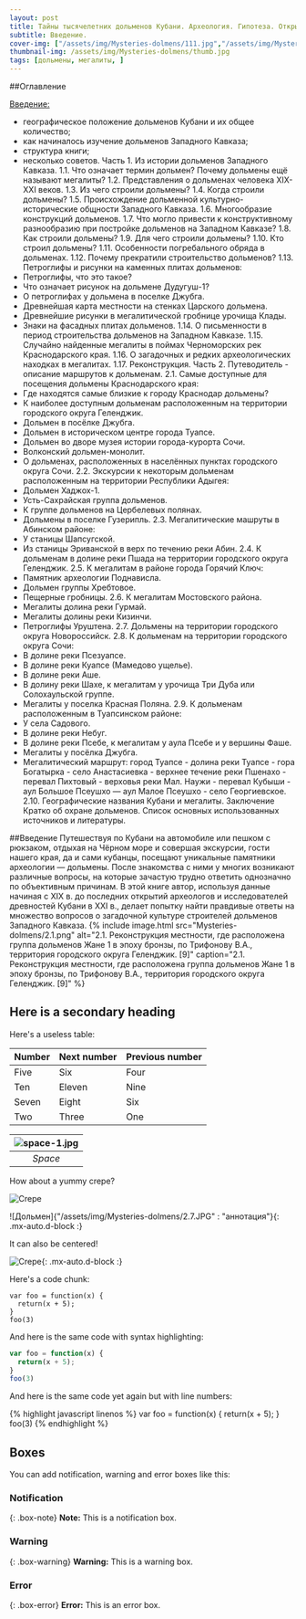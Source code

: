 ```yaml
---
layout: post
title: Тайны тысячелетних дольменов Кубани. Археология. Гипотеза. Открытия. Путеводитель.
subtitle: Введение.
cover-img: ["/assets/img/Mysteries-dolmens/111.jpg","/assets/img/Mysteries-dolmens/222.jpg"]
thumbnail-img: /assets/img/Mysteries-dolmens/thumb.jpg
tags: [дольмены, мегалиты, ]
---
```


##Оглавление

[Введение:](#Введение)
- географическое положение дольменов Кубани и их общее количество;
- как начиналось изучение дольменов Западного Кавказа;
- структура книги;
- несколько советов.
Часть 1. Из истории дольменов Западного Кавказа.
1.1. Что означает термин дольмен? Почему дольмены ещё называют мегалиты?
1.2. Представления о дольменах человека ХIХ-ХХI веков.
1.3. Из чего строили дольмены?
1.4. Когда строили дольмены?
1.5.  Происхождение дольменной культурно-исторические общности Западного Кавказа.
1.6. Многообразие конструкций дольменов.
1.7. Что могло привести к конструктивному разнообразию при постройке дольменов на Западном Кавказе?
1.8. Как строили дольмены?
1.9. Для чего строили дольмены?
1.10. Кто строил дольмены?
1.11. Особенности погребального обряда в дольменах.
1.12. Почему прекратили строительство дольменов?
1.13. Петроглифы и рисунки на каменных плитах дольменов:
- Петроглифы, что это такое?
- Что означает рисунок на дольмене Дудугуш-1?
- О петроглифах у дольмена в поселке Джубга.
- Древнейшая карта местности на стенках Царского дольмена.
- Древнейшие рисунки в мегалитической гробнице урочища Клады.
- Знаки на фасадных плитах дольменов.
1.14. О письменности в период строительства дольменов на Западном Кавказе.
1.15. Случайно найденные мегалиты в поймах Черноморских рек Краснодарского края.
1.16. О загадочных и редких археологических находках в мегалитах.
1.17. Реконструкция.
Часть 2. Путеводитель - описание маршрутов к дольменам.
2.1. Самые доступные для посещения дольмены Краснодарского края:
- Где находятся самые близкие к городу Краснодар дольмены?
- К наиболее доступным дольменам расположенным на территории городского округа Геленджик.
- Дольмен в посёлке Джубга.
- Дольмен в историческом центре города Туапсе.
- Дольмен во дворе музея истории города-курорта Сочи.
- Волконский дольмен-монолит.
- О дольменах, расположенных в населённых пунктах городского округа Сочи.
2.2. Экскурсии к некоторым дольменам расположенным на территории Республики Адыгея:
- Дольмен Хаджох-1.
- Усть-Сахрайская группа дольменов.
- К группе дольменов на Цербелевых полянах.
- Дольмены в поселке Гузерипль.
2.3. Мегалитические машруты в Абинском районе:
- У станицы Шапсугской.
- Из станицы Эриванской в верх по течению реки Абин.
2.4. К дольменам в долине реки Пшада на территории городского округа Геленджик.
2.5. К мегалитам в районе города Горячий Ключ:
- Памятник археологии Поднависла.
- Дольмен группы Хребтовое.
- Пещерные гробницы.
2.6. К мегалитам Мостовского района.
- Мегалиты долина реки Гурмай.
- Мегалиты долины реки Кизинчи.
- Петроглифы Уруштена.
2.7. Дольмены на  территории городского округа Новороссийск.
2.8. К дольменам на территории городского округа Сочи:
- В долине реки Псезуапсе.
- В долине реки Куапсе (Мамедово ущелье).
-  В долине реки Аше.
- В долину реки Шахе, к мегалитам у урочища Три Дуба или Солохаульской группе.
- Мегалиты у поселка Красная Поляна.
2.9. К дольменам расположенным в Туапсинском районе:
- У села Садового.
- В долине реки Небуг.
- В долине реки Псебе, к мегалитам у аула Псебе и у вершины Фаше.
- Мегалиты у посёлка Джубга.
- Мегалитический маршрут: город Туапсе - долина реки Туапсе - гора Богатырка - село Анастасиевка - верхнее течение реки Пшенахо - перевал Пихтовый - верховья реки Мал. Наужи - перевал Кубыши - аул Большое Псеушхо — аул Малое Псеушхо - село Георгиевское.
2.10. Географические названия Кубани и мегалиты.
Заключение
Кратко об охране дольменов.
Список основных использованных источников и литературы.

<a name="Введение"></a>##Введение
Путешествуя по Кубани на автомобиле или пешком с рюкзаком, отдыхая на Чёрном море и совершая экскурсии, гости нашего края, да и сами кубанцы, посещают уникальные памятники археологии — дольмены. После знакомства с ними у многих возникают различные вопросы, на которые зачастую трудно ответить однозначно по объективным причинам. В этой книге автор, используя данные начиная с ХIХ в. до последних открытий археологов и исследователей древностей Кубани в ХХI в., делает попытку найти правдивые ответы на множество вопросов о загадочной культуре строителей дольменов Западного Кавказа.
{% include image.html
    src="Mysteries-dolmens/2.1.png"
    alt="2.1. Реконструкция местности, где расположена группа дольменов Жане 1 в эпоху бронзы, по Трифонову В.А., территория городского округа Геленджик. [9]"
    caption="2.1. Реконструкция местности, где расположена группа дольменов Жане 1 в эпоху бронзы, по Трифонову В.А., территория городского округа Геленджик. [9]"
%}
## Here is a secondary heading

Here's a useless table:

| Number | Next number | Previous number |
| :------ |:--- | :--- |
| Five | Six | Four |
| Ten | Eleven | Nine |
| Seven | Eight | Six |
| Two | Three | One |

| ![space-1.jpg](http://www.storywarren.com/wp-content/uploads/2016/09/space-1.jpg) | 
|:--:| 
| *Space* |


How about a yummy crepe?

![Crepe](https://s3-media3.fl.yelpcdn.com/bphoto/cQ1Yoa75m2yUFFbY2xwuqw/348s.jpg)

![Дольмен]{"/assets/img/Mysteries-dolmens/2.7.JPG" : "аннотация"}{: .mx-auto.d-block :}

It can also be centered!

![Crepe](https://s3-media3.fl.yelpcdn.com/bphoto/cQ1Yoa75m2yUFFbY2xwuqw/348s.jpg){: .mx-auto.d-block :}

Here's a code chunk:

~~~
var foo = function(x) {
  return(x + 5);
}
foo(3)
~~~

And here is the same code with syntax highlighting:

```javascript
var foo = function(x) {
  return(x + 5);
}
foo(3)
```

And here is the same code yet again but with line numbers:

{% highlight javascript linenos %}
var foo = function(x) {
  return(x + 5);
}
foo(3)
{% endhighlight %}

## Boxes
You can add notification, warning and error boxes like this:

### Notification

{: .box-note}
**Note:** This is a notification box.

### Warning

{: .box-warning}
**Warning:** This is a warning box.

### Error

{: .box-error}
**Error:** This is an error box.
